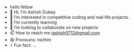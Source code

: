 - hello fellow <developer/>
- 👋 Hi, I’m Ashish Dubey
- 👀 I’m interested in competitive coding and real life projects.
- 🌱 I’m currently learning 
- 💞️ I’m looking to collaborate on new projects
- 📫 How to reach me iashish0712@gmail.com
- 😄 Pronouns: he/him
- ⚡ Fun fact: ...

<!---
iashishdubey0712/iashishdubey0712 is a ✨ special ✨ repository because its `README.md` (this file) appears on your GitHub profile.
You can click the Preview link to take a look at your changes.
--->
